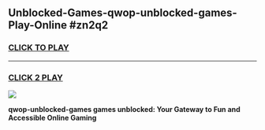 
## Unblocked-Games-qwop-unblocked-games-Play-Online #zn2q2
<h3>
<a href="https://news.freeplayer.one?title=qwop-unblocked-games&ref=3">CLICK TO PLAY</a></h3>
<hr>

<h3>
<a href="https://news.freeplayer.one?title=qwop-unblocked-games&ref=3">CLICK 2 PLAY</a>
  
</h3>

<a href="https://news.freeplayer.one?title=qwop-unblocked-games&ref=3"><img src="https://clearcache.store/games.png"></a>


**qwop-unblocked-games games unblocked: Your Gateway to Fun and Accessible Online Gaming**
